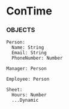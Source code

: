 # ConTime

### OBJECTS
```
Person:
  Name: String
  Email: String
  PhoneNumber: Number
```
```
Manager: Person
``````
```
Employee: Person
```
```
Sheet:
  Hours: Number
  ...Dynamic
```
